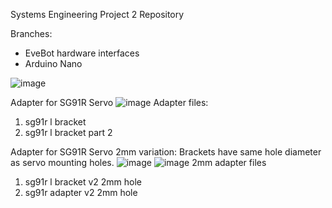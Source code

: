 Systems Engineering Project 2 Repository

Branches:
  - EveBot hardware interfaces
  - Arduino Nano

![image](https://github.com/ReubenLow/sep2/assets/19279753/fb89b265-144f-4e31-b3e5-1b7c8679a3a9)

Adapter for SG91R Servo
![image](https://github.com/ReubenLow/sep2/assets/19279753/4f23c573-ff9d-4460-a3e5-51ac932193f0)
Adapter files:
  1. sg91r l bracket
  2. sg91r l bracket part 2

Adapter for SG91R Servo 2mm variation: Brackets have same hole diameter as servo mounting holes.
![image](https://github.com/ReubenLow/sep2/assets/19279753/05beff2f-23c4-43d4-9374-1ab6347e6ac0)
![image](https://github.com/ReubenLow/sep2/assets/19279753/5c015495-ca0f-4478-9c9c-df8df790e7be)
2mm adapter files
  1. sg91r l bracket v2 2mm hole
  2. sg91r adapter v2 2mm hole
